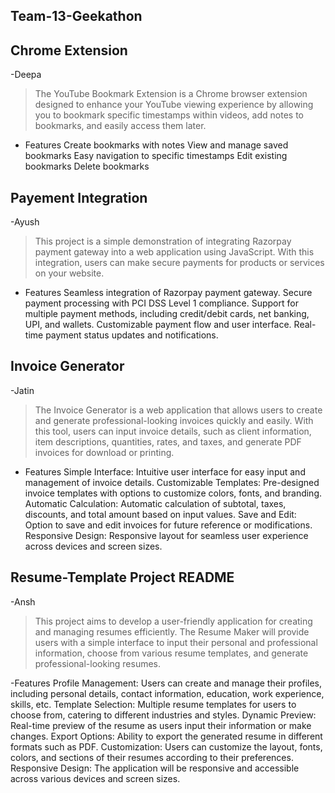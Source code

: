 ## Team-13-Geekathon

## Chrome Extension
-Deepa
> The YouTube Bookmark Extension is a Chrome browser extension designed to enhance your YouTube viewing experience by allowing you to bookmark specific timestamps within videos, add notes to bookmarks, and easily access them later.

- Features
Create bookmarks with notes
View and manage saved bookmarks
Easy navigation to specific timestamps
Edit existing bookmarks
Delete bookmarks

## Payement Integration
-Ayush
> This project is a simple demonstration of integrating Razorpay payment gateway into a web application using JavaScript. With this integration, users can make secure payments for products or services on your website.

- Features
Seamless integration of Razorpay payment gateway.
Secure payment processing with PCI DSS Level 1 compliance.
Support for multiple payment methods, including credit/debit cards, net banking, UPI, and wallets.
Customizable payment flow and user interface.
Real-time payment status updates and notifications.

## Invoice Generator
-Jatin
> The Invoice Generator is a web application that allows users to create and generate professional-looking invoices quickly and easily. With this tool, users can input invoice details, such as client information, item descriptions, quantities, rates, and taxes, and generate PDF invoices for download or printing.

- Features
Simple Interface: Intuitive user interface for easy input and management of invoice details. Customizable Templates: Pre-designed invoice templates with options to customize colors, fonts, and branding. Automatic Calculation: Automatic calculation of subtotal, taxes, discounts, and total amount based on input values. Save and Edit: Option to save and edit invoices for future reference or modifications. Responsive Design: Responsive layout for seamless user experience across devices and screen sizes.

## Resume-Template Project README
-Ansh
>This project aims to develop a user-friendly application for creating and managing resumes efficiently. The Resume Maker will provide users with a simple interface to input their personal and professional information, choose from various resume templates, and generate professional-looking resumes.

-Features
Profile Management: Users can create and manage their profiles, including personal details, contact information, education, work experience, skills, etc.
Template Selection: Multiple resume templates for users to choose from, catering to different industries and styles.
Dynamic Preview: Real-time preview of the resume as users input their information or make changes.
Export Options: Ability to export the generated resume in different formats such as PDF.
Customization: Users can customize the layout, fonts, colors, and sections of their resumes according to their preferences.
Responsive Design: The application will be responsive and accessible across various devices and screen sizes.


